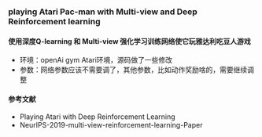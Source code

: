 ### playing Atari Pac-man with Multi-view and Deep Reinforcement learning

#### 使用深度Q-learning 和 Multi-view 强化学习训练网络使它玩雅达利吃豆人游戏

- 环境：openAi gym Atari环境，源码做了一些修改
- 参数：网络参数应该不需要调了，其他参数，比如动作奖励啥的，需要继续调整


#### 参考文献

- Playing Atari with Deep Reinforcement Learning
- NeurIPS-2019-multi-view-reinforcement-learning-Paper